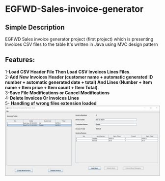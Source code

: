 # EGFWD-Sales-invoice-generator
## Simple Description
EGFWD Sales invoice generator project (first project) which is presenting Invoices CSV files to the table 
It's written in Java using MVC design pattern  
## Features:  
1-**Load CSV Header File Then Load CSV Invoices Lines Files**.  
2-**Add New Invoices Header (customer name + automatic generated ID number + automatic generated date + total) And Lines (Number + Item name + Item price + Item count + Item Total)**.  
3-**Save File Modifications or Cancel Modifications**  
4-**Delete Invoices Or Invoices Lines**  
5- **Handling of wrong files extension loaded**  
![alt text](https://github.com/OmarElfatatry/EGFWD-Sales-invoice-generator/blob/master/Screenshots/GUIScreenshot.png?raw=true)
